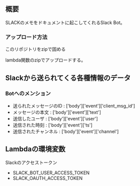 ## 概要
SLACKのメモをドキュメントに起こしてくれるSlack Bot。

### アップロード方法
このリポジトリをzipで固める

lambda関数のzipでアップロードする。

## Slackから送られてくる各種情報のデータ
### Botへのメンション
- 送られたメッセージのID : ['body']['event']['client_msg_id']
- メッセージの本文 : ['body']['event']['text']
- 送信したユーザ : ['body']['event']['user']
- 送信された時刻 : ['body']['event']['ts']
- 送信されたチャンネル : ['body']['event']['channel']

## Lambdaの環境変数
Slackのアクセストークン
- SLACK_BOT_USER_ACCESS_TOKEN
- SLACK_OAUTH_ACCESS_TOKEN